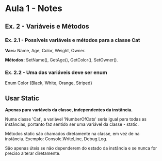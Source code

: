 # Aula 1 - Notes

## Ex. 2 - Variáveis e Métodos

### Ex. 2.1 - Possíveis variáveis e métodos para a classe Cat

**Vars:** Name, Age, Color, Weight, Owner.

**Métodos:** SetName(), GetAge(), GetColor(), SetOwner().

### Ex. 2.2 - Uma das variáveis deve ser enum

Enum Color {Black, White, Orange, Striped}

## Usar Static

**Apenas para variáveis da classe, independentes da instância.**

Numa classe 'Cat', a variável 'NumberOfCats' seria igual para todas as instâncias,
portanto faz sentido ser uma variável da classe - static.

Métodos static são chamados diretamente na classe, em vez de na instância.
Exemplo: Console.WriteLine, Debug.Log.

São apenas úteis se não dependerem do estado da instância e se nunca for preciso
alterar diretamente.
